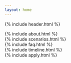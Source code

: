 ```yaml
---
layout: home
---
```

{% include header.html %}

<section class="container-fluid bg-color-muted" id="about">
 {% include about.html %}
</section>

<section class="container-fluid" id="scenarios">
  {% include scenarios.html %}
</section>

<section class="container-fluid bg-color-muted" id="faq">
  {% include faq.html %}
</section>

<section class="container-fluid" id="timeline">
  {% include timeline.html %}
</section>

<!-- <hr> -->
<section class="container-fluid bg-color-muted" id="apply">
  {% include apply.html %}
</section>


